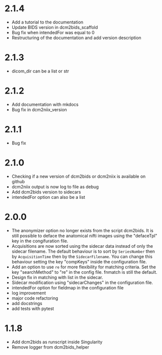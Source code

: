 # 2.1.4

- Add a tutorial to the documentation
- Update BIDS version in dcm2bids_scaffold
- Bug fix when intendedFor was equal to 0
- Restructuring of the documentation and add version description

# 2.1.3

- dicom_dir can be a list or str

# 2.1.2

- Add documentation with mkdocs
- Bug fix in dcm2niix_version

# 2.1.1

- Bug fix

# 2.1.0

- Checking if a new version of dcm2bids or dcm2niix is available on github
- dcm2niix output is now log to file as debug
- Add dcm2bids version to sidecars
- intendedFor option can also be a list

# 2.0.0

- The anonymizer option no longer exists from the script dcm2bids. It is still possible to deface the anatomical nifti images using the "defaceTpl" key in the congifuration file.
- Acquisitions are now sorted using the sidecar data instead of only the sidecar filename. The default behaviour is to sort by `SeriesNumber` then by `AcquisitionTime` then by the `SidecarFilename`. You can change this behaviour setting the key "compKeys" inside the configuration file.
- Add an option to use `re` for more flexibility for matching criteria. Set the key "searchMethod" to "re" in the config file. fnmatch is still the default.
- Design fix in matching with list in the sidecar.
- Sidecar modification using "sidecarChanges" in the configuration file.
- intendedFor option for fieldmap in the configuration file
- log improvement
- major code refactoring
- add docstrings
- add tests with pytest

# 1.1.8
- Add dcm2bids as runscript inside Singularity
- Remove logger from dcm2bids_helper
